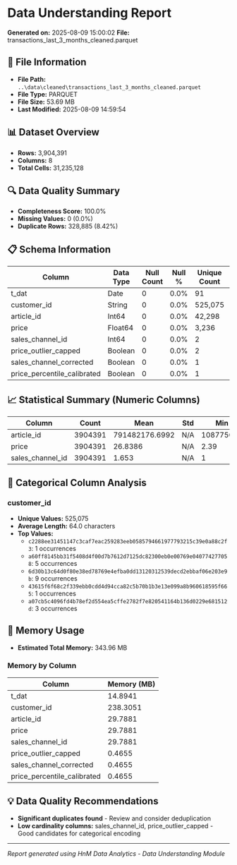 # Data Understanding Report
**Generated on:** 2025-08-09 15:00:02
**File:** transactions_last_3_months_cleaned.parquet

## 📄 File Information
- **File Path:** `..\data\cleaned\transactions_last_3_months_cleaned.parquet`
- **File Type:** PARQUET
- **File Size:** 53.69 MB
- **Last Modified:** 2025-08-09 14:59:54

## 📊 Dataset Overview
- **Rows:** 3,904,391
- **Columns:** 8
- **Total Cells:** 31,235,128

## 🔍 Data Quality Summary
- **Completeness Score:** 100.0%
- **Missing Values:** 0 (0.0%)
- **Duplicate Rows:** 328,885 (8.42%)

## 📋 Schema Information
| Column | Data Type | Null Count | Null % | Unique Count | Unique % |
|--------|-----------|------------|---------|--------------|----------|
| t_dat | Date | 0 | 0.0% | 91 | 0.0% |
| customer_id | String | 0 | 0.0% | 525,075 | 13.45% |
| article_id | Int64 | 0 | 0.0% | 42,298 | 1.08% |
| price | Float64 | 0 | 0.0% | 3,236 | 0.08% |
| sales_channel_id | Int64 | 0 | 0.0% | 2 | 0.0% |
| price_outlier_capped | Boolean | 0 | 0.0% | 2 | 0.0% |
| sales_channel_corrected | Boolean | 0 | 0.0% | 1 | 0.0% |
| price_percentile_calibrated | Boolean | 0 | 0.0% | 1 | 0.0% |

## 📈 Statistical Summary (Numeric Columns)
| Column | Count | Mean | Std | Min | 25% | 50% | 75% | Max |
|--------|-------|------|-----|-----|-----|-----|-----|-----|
| article_id | 3904391 | 791482176.6992 | N/A | 108775015 | N/A | N/A | N/A | 956217002 |
| price | 3904391 | 26.8386 | N/A | 2.39 | N/A | N/A | N/A | 149.99 |
| sales_channel_id | 3904391 | 1.653 | N/A | 1 | N/A | N/A | N/A | 2 |

## 📝 Categorical Column Analysis
### customer_id
- **Unique Values:** 525,075
- **Average Length:** 64.0 characters
- **Top Values:**
  - `c2288ee31451147c3caf7eac259283eeb0585794661977793215c39e0a88c2f3`: 1 occurrences
  - `a60ff8145bb31f5408d4f00d7b7612d7125dc82300eb0e00769e040774277058`: 5 occurrences
  - `6d30b13c64d0f80e38ed78769e4efba0dd13120312539decd2ebbaf06e203e9b`: 9 occurrences
  - `43615f6f68c2f339ebb0cdd4d94cca82c5b70b1b3e13e099a8b960618595f665`: 1 occurrences
  - `a07cb5c4096fd4b78ef2d554ea5cffe2782f7e820541164b136d0229e681512d`: 3 occurrences

## 💾 Memory Usage
- **Estimated Total Memory:** 343.96 MB

### Memory by Column
| Column | Memory (MB) |
|--------|-------------|
| t_dat | 14.8941 |
| customer_id | 238.3051 |
| article_id | 29.7881 |
| price | 29.7881 |
| sales_channel_id | 29.7881 |
| price_outlier_capped | 0.4655 |
| sales_channel_corrected | 0.4655 |
| price_percentile_calibrated | 0.4655 |

## 💡 Data Quality Recommendations
- **Significant duplicates found** - Review and consider deduplication
- **Low cardinality columns:** sales_channel_id, price_outlier_capped - Good candidates for categorical encoding

---
*Report generated using HnM Data Analytics - Data Understanding Module*